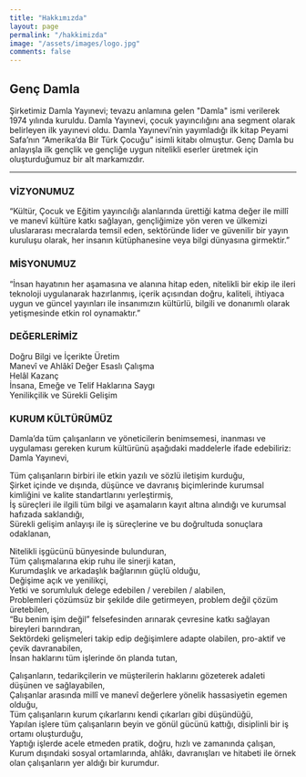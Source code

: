 ```yaml
---
title: "Hakkımızda"
layout: page
permalink: "/hakkimizda"
image: "/assets/images/logo.jpg"
comments: false
---
```


## Genç Damla

Şirketimiz Damla Yayınevi; tevazu anlamına gelen  "Damla"  ismi verilerek 1974 yılında kuruldu. Damla Yayınevi, çocuk yayıncılığını ana segment olarak belirleyen ilk yayınevi oldu. Damla Yayınevi’nin yayımladığı ilk kitap Peyami Safa’nın “Amerika’da Bir Türk Çocuğu” isimli kitabı olmuştur. Genç Damla bu anlayışla ilk gençlik ve gençliğe uygun nitelikli eserler üretmek için oluşturduğumuz bir alt markamızdır.

----------

### VİZYONUMUZ

“Kültür, Çocuk ve Eğitim yayıncılığı alanlarında ürettiği katma değer ile millî ve manevî kültüre katkı sağlayan, gençliğimize yön veren ve ülkemizi uluslararası mecralarda temsil eden, sektöründe lider ve güvenilir bir yayın kuruluşu olarak, her insanın kütüphanesine veya bilgi dünyasına girmektir.”

### MİSYONUMUZ

“İnsan hayatının her aşamasına ve alanına hitap eden, nitelikli bir ekip ile ileri teknoloji uygulanarak hazırlanmış, içerik açısından doğru, kaliteli, ihtiyaca uygun ve güncel yayınları ile insanımızın kültürlü, bilgili ve donanımlı olarak yetişmesinde etkin rol oynamaktır.”

### DEĞERLERİMİZ

Doğru Bilgi ve İçerikte Üretim  
Manevî ve Ahlâkî Değer Esaslı Çalışma  
Helâl Kazanç  
İnsana, Emeğe ve Telif Haklarına Saygı  
Yenilikçilik ve Sürekli Gelişim

### KURUM KÜLTÜRÜMÜZ

Damla’da tüm çalışanların ve yöneticilerin benimsemesi, inanması ve uygulaması gereken kurum kültürünü aşağıdaki maddelerle ifade edebiliriz:  
Damla Yayınevi,

Tüm çalışanların birbiri ile etkin yazılı ve sözlü iletişim kurduğu,  
Şirket içinde ve dışında, düşünce ve davranış biçimlerinde kurumsal kimliğini ve kalite standartlarını yerleştirmiş,  
İş süreçleri ile ilgili tüm bilgi ve aşamaların kayıt altına alındığı ve kurumsal hafızada saklandığı,  
Sürekli gelişim anlayışı ile iş süreçlerine ve bu doğrultuda sonuçlara odaklanan,

Nitelikli işgücünü bünyesinde bulunduran,  
Tüm çalışmalarına ekip ruhu ile sinerji katan,  
Kurumdaşlık ve arkadaşlık bağlarının güçlü olduğu,  
Değişime açık ve yenilikçi,  
Yetki ve sorumluluk delege edebilen / verebilen / alabilen,  
Problemleri çözümsüz bir şekilde dile getirmeyen, problem değil çözüm üretebilen,  
“Bu benim işim değil” felsefesinden arınarak çevresine katkı sağlayan bireyleri barındıran,  
Sektördeki gelişmeleri takip edip değişimlere adapte olabilen, pro-aktif ve çevik davranabilen,  
İnsan haklarını tüm işlerinde ön planda tutan, 

Çalışanların, tedarikçilerin ve müşterilerin haklarını gözeterek adaleti düşünen ve sağlayabilen,  
Çalışanlar arasında millî ve manevî değerlere yönelik hassasiyetin egemen olduğu,  
Tüm çalışanların kurum çıkarlarını kendi çıkarları gibi düşündüğü,  
Yapılan işlere tüm çalışanların beyin ve gönül gücünü kattığı, disiplinli bir iş ortamı oluşturduğu,  
Yaptığı işlerde acele etmeden pratik, doğru, hızlı ve zamanında çalışan,  
Kurum dışındaki sosyal ortamlarında, ahlâkı, davranışları ve hitabeti ile örnek olan çalışanların yer aldığı bir kurumdur.